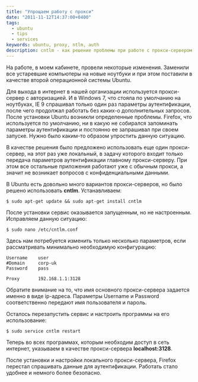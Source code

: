 ```yaml
---
title: "Упрощаем работу с прокси"
date: "2011-11-12T14:37:00+0400"
tags:
  - ubuntu
  - tips
  - services
keywords: ubuntu, proxy, ntlm, auth
description: cntlm - как решение проблемы при работе с прокси-сервером с аутентификацией. Установка, настройка и использование.
---
```

На работе, в моем кабинете, провели некоторые изменения. Заменили все устаревшие компьютеры на новые ноутбуки и при этом поставили в качестве второй операционной системы Ubuntu.

Для выхода в интернет в нашей организации используется прокси-сервер с авторизацией. И в Windows 7, что стояла по умолчанию на ноутбуках, IE 9 спрашивал только один раз параметры аутентификации, после чего продолжал работать без каких-о дополнительных запросов. После установки Ubuntu возникли определенные проблемы. Firefox, что используется по умолчанию, ни в какую не собирался запоминать параметры аутентификации и постоянно ее запрашивал при своем запуске. Нужно было каким-то образом упростить данную ситуацию.

В качестве решения было предложено использовать еще один прокси-сервер, на этот раз уже локальный, в задачу которого входит только передача параметров аутентификации главному прокси-серверу. При этом все остальные приложения работают уже с обычным прокси, а значит не возникает вопросов с конфиденциальными данными.

В Ubuntu есть довольно много вариантов прокси-серверов, но было решено использовать **cntlm**. Устанавливаем:

    $ sudo apt-get update && sudo apt-get install cntlm

После установки сервис оказывается запущенным, но не настроенным. Исправляем данную ситуацию:

    $ sudo nano /etc/cntlm.conf

Здесь нам потребуется изменить только несколько параметров, если рассматривать минимально необходимую конфигурацию:

    Username	user
    #Domain		corp-uk
    Password	pass

    Proxy		192.168.1.1:3128

Обратите внимание на то, что имя основного прокси-сервера задается именно в виде ip-адреса. Параметры Username и Password соответственно передают имя пользователя и пароль.

Осталось перезапустить сервис и настроить программы на его использование:

    $ sudo service cntlm restart

Теперь во всех программах, которым необходим доступ в сеть интернет, указываем в качестве прокси-сервера **localhost:3128**.

После установки и настройки локального прокси-сервера, Firefox перестал спрашивать данные для аутентификации. Работать стало удобнее и немного более безопасно.
